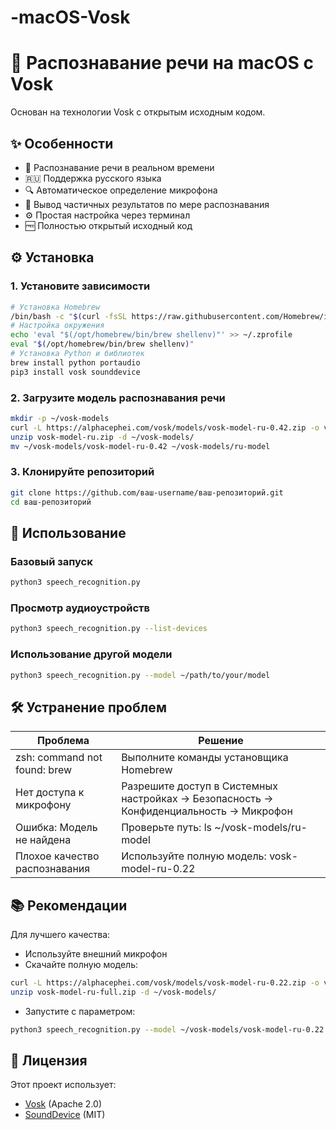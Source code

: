 # -macOS-Vosk


# 🎤 Распознавание речи на macOS с Vosk


Основан на технологии Vosk с открытым исходным кодом.

## ✨ Особенности
- 🚀 Распознавание речи в реальном времени
- 🇷🇺 Поддержка русского языка
- 🔍 Автоматическое определение микрофона
- 📝 Вывод частичных результатов по мере распознавания
- ⚙️ Простая настройка через терминал
- 🆓 Полностью открытый исходный код

## ⚙️ Установка

### 1. Установите зависимости
```bash
# Установка Homebrew
/bin/bash -c "$(curl -fsSL https://raw.githubusercontent.com/Homebrew/install/HEAD/install.sh)"
# Настройка окружения
echo 'eval "$(/opt/homebrew/bin/brew shellenv)"' >> ~/.zprofile
eval "$(/opt/homebrew/bin/brew shellenv)"
# Установка Python и библиотек
brew install python portaudio
pip3 install vosk sounddevice
```

### 2. Загрузите модель распознавания речи
```bash
mkdir -p ~/vosk-models
curl -L https://alphacephei.com/vosk/models/vosk-model-ru-0.42.zip -o vosk-model-ru.zip
unzip vosk-model-ru.zip -d ~/vosk-models/
mv ~/vosk-models/vosk-model-ru-0.42 ~/vosk-models/ru-model
```

### 3. Клонируйте репозиторий
```bash
git clone https://github.com/ваш-username/ваш-репозиторий.git
cd ваш-репозиторий
```

## 🚀 Использование

### Базовый запуск
```bash
python3 speech_recognition.py
```

### Просмотр аудиоустройств
```bash
python3 speech_recognition.py --list-devices
```

### Использование другой модели
```bash
python3 speech_recognition.py --model ~/path/to/your/model
```

## 🛠️ Устранение проблем

| Проблема | Решение |
|---------|---------|
| zsh: command not found: brew | Выполните команды установщика Homebrew |
| Нет доступа к микрофону | Разрешите доступ в Системных настройках → Безопасность → Конфиденциальность → Микрофон |
| Ошибка: Модель не найдена | Проверьте путь: ls ~/vosk-models/ru-model |
| Плохое качество распознавания | Используйте полную модель: vosk-model-ru-0.22 |

## 📚 Рекомендации

Для лучшего качества:
- Используйте внешний микрофон
- Скачайте полную модель:
```bash
curl -L https://alphacephei.com/vosk/models/vosk-model-ru-0.22.zip -o vosk-model-ru-full.zip
unzip vosk-model-ru-full.zip -d ~/vosk-models/
```
- Запустите с параметром:
```bash
python3 speech_recognition.py --model ~/vosk-models/vosk-model-ru-0.22
```

## 📜 Лицензия

Этот проект использует:
- [Vosk](https://github.com/alphacep/vosk-api) (Apache 2.0)
- [SoundDevice](https://github.com/spatialaudio/python-sounddevice) (MIT)

